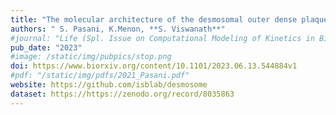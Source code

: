 ```yaml
---
title: "The molecular architecture of the desmosomal outer dense plaque by integrative structural modeling"
authors: " S. Pasani, K.Menon, **S. Viswanath**"
#journal: "Life (Spl. Issue on Computational Modeling of Kinetics in Biological Systems)"
pub_date: "2023"
#image: /static/img/pubpics/stop.png
doi: https://www.biorxiv.org/content/10.1101/2023.06.13.544884v1
#pdf: "/static/img/pdfs/2021_Pasani.pdf" 
website: https://github.com/isblab/desmosome
dataset: https://https://zenodo.org/record/8035863
---
```

